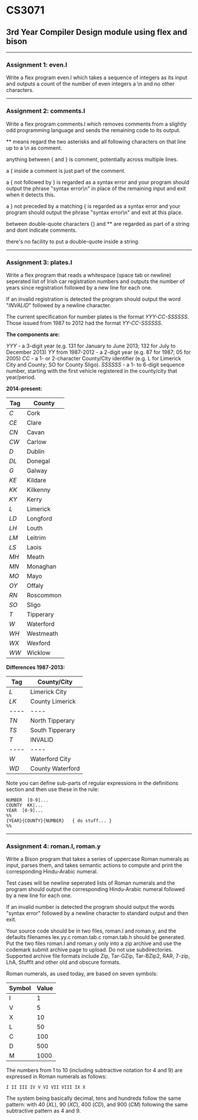 # CS3071

## 3rd Year Compiler Design module using flex and bison

___

### Assignment 1: even.l

Write a flex program even.l which takes a sequence of integers as its input and outputs a count of the number of even integers a \n and no other characters.

___

### Assignment 2: comments.l

Write a flex program comments.l which removes comments from a slightly odd programming language and sends the remaining code to its output.

** means regard the two asterisks and all following characters on that line up to a \\n as comment.

anything between { and } is comment, potentially across multiple lines.

a { inside a comment is just part of the comment.

a { not followed by } is regarded as a syntax error and your program should output the phrase "syntax error\n" in place of the remaining input and exit when it detects this.

a } not preceded by a matching { is regarded as a syntax error and your program should output the phrase "syntax error\n" and exit at this place.

between double-quote characters {} and ** are regarded as part of a string and dont indicate comments.

there's no facility to put a double-quote inside a string.

___

### Assignment 3: plates.l

Write a flex program that reads a whitespace (space tab or newline) seperated list of Irish car registration numbers and outputs the number of years since registration followed by a new line for each one.

If an invalid registration is detected the program should output the word "*INVALID*" followed by a newline character.

The current specification for number plates is the format *YYY-CC-SSSSSS*. Those issued from 1987 to 2012 had the format *YY-CC-SSSSSS*.

**The components are:**

*YYY* - a 3-digit year (e.g. 131 for January to June 2013; 132 for July to December 2013)
*YY* from 1987-2012 - a 2-digit year (e.g. 87 for 1987; 05 for 2005)
*CC* - a 1- or 2-character County/City identifier (e.g. L for Limerick City and County; SO for County Sligo).
*SSSSSS* - a 1- to 6-digit sequence number, starting with the first vehicle registered in the county/city that year/period.

**2014-present:**

Tag  | County
---- | ----
*C*  | Cork 	
*CE* | Clare 	
*CN* | Cavan 	
*CW* | Carlow 	
*D*  | Dublin
*DL* | Donegal
*G*  | Galway 	
*KE* | Kildare 	
*KK* | Kilkenny 	
*KY* | Kerry 	
*L*  | Limerick
*LD* | Longford
*LH* | Louth 	
*LM* | Leitrim
*LS* | Laois 	
*MH* | Meath
*MN* | Monaghan 	
*MO* | Mayo
*OY* | Offaly 	
*RN* | Roscommon 	
*SO* | Sligo 	
*T*  | Tipperary 	
*W*  | Waterford 	
*WH* | Westmeath 	
*WX* | Wexford 	
*WW* | Wicklow

**Differences 1987-2013:**

Tag  | County/City
---- | ----
*L*  | Limerick City
*LK* | County Limerick
---- | ----
*TN* | North Tipperary
*TS* | South Tipperary
*T*  | INVALID
---- | ----
*W*  | Waterford City
*WD* | County Waterford

Note you can define sub-parts of regular expressions in the definitions section and then
use these in the rule:
```
NUMBER  [0-9]...
COUNTY  KK|...
YEAR  [0-9]...
%%
{YEAR}{COUNTY}{NUMBER}   { do stuff... }
%%
```

___

### Assignment 4: roman.l, roman.y

Write a Bison program that takes a series of uppercase Roman numerals as input, parses them, and takes semantic actions to compute and print the corresponding Hindu-Arabic numeral.

Test cases will be newline seperated lists of Roman numerals and the program should output the corresponding Hindu-Arabic numeral followed by a new line for each one.

If an invalid number is detected the program should output the words "syntax error" followed by a newline character to standard output and then exit.

Your source code should be in two files, roman.l and roman.y, and the defaults filenames lex.yy.c roman.tab.c roman.tab.h should be generated. Put the two files roman.l and roman.y only into a zip archive and use the codemark submit archive page to upload. Do not use subdirectories. Supported archive file formats include Zip, Tar-GZip, Tar-BZip2, RAR, 7-zip, LhA, StuffIt and other old and obscure formats.

Roman numerals, as used today, are based on seven symbols:

Symbol | Value
--- | ---
I | 1
V | 5
X | 10
L | 50
C | 100
D | 500
M | 1000

The numbers from 1 to 10 (including subtractive notation for 4 and 9) are expressed in Roman numerals as follows:

```
I II III IV V VI VII VIII IX X
```

The system being basically decimal, tens and hundreds follow the same pattern: with 40 (*XL*), 90 (*XC*), 400 (*CD*), and 900 (*CM*) following the same subtractive pattern as 4 and 9.
